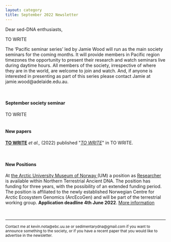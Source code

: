 ```yaml
---
layout: category
title: September 2022 Newsletter
---
```



<div class="section">
<p>Dear sed-DNA enthusiasts,</p>

<div class="intro">
<p>TO WRITE</p>
<p>
The ‘Pacific seminar series’ led by Jamie Wood will run as the main society seminars for the coming months. It will provide members in Pacific region timezones the opportunity to present their research and watch seminars live during daytime hours. All members of the society, irrespective of where they are in the world, are welcome to join and watch. And, if anyone is interested in presenting as part of this series please contact Jamie at jamie.wood@adelaide.edu.au.</p>  
  
<br>
<div class="intro">
<h4 class="section-title underline">September society seminar</h4><p>
TO WRITE
<br>  
<br>  
<h4 class="section-title underline">New papers</h4>

<p><a href="https://www.researchgate.net/profile/Joanna-Gauthier-2" target="_blank"><b>TO WRITE</b></a> <i>et al.,</i> (2022) published "<a href="https://doi.org/10.1002/edn3.310" target="_blank"><u><i>TO WRITE</i></u></a>" in TO WRITE.</p>
 
<br>
<h4 class="section-title underline">New Positions</h4>

<p>At <a href="https://en.uit.no/tmu" target="_blank"><u>the Arctic University Museum of Norway </u></a>(UM) a position as <a href="https://www.jobbnorge.no/en/available-jobs/job/222676/researcher-in-northern-terrestrial-ancient-dna" target="_blank"><u>Researcher</u></a> is available within Northern Terrestrial Ancient DNA. The position has funding for three years, with the possibility of an extended funding period. The position is affiliated to the newly established Norwegian Centre for Arctic Ecosystem Genomics (ArcEcoGen) and will be part of the terrestrial working group. <b> Application deadline 4th June 2022</b>. <a href="https://www.jobbnorge.no/en/available-jobs/job/222676/researcher-in-northern-terrestrial-ancient-dna" target="_blank"><u> More information</u></a> </p>

<br>

<hr />
<p><small>Contact me at kevin.nota@ebc.uu.se or sedimentarydna@gmail.com if you want to announce something to the society, or if you have a recent paper that you would like to advertise in the newsletter.</small></p>
